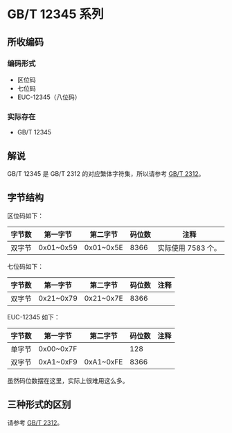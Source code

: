 # GB/T 12345 系列

## 所收编码
### 编码形式
- 区位码
- 七位码
- EUC-12345（八位码）

### 实际存在
- GB/T 12345

## 解说
GB/T 12345 是 GB/T 2312 的对应繁体字符集，所以请参考 [GB/T 2312](https://github.com/mrhso/IshisashiEncoding/tree/master/%E7%BC%96%E7%A0%81/GB%EF%BC%8FT%202312)。

## 字节结构
区位码如下：

|字节数|第一字节|第二字节|码位数|注释|
|-|-|-|-|-|
|双字节|0x01~0x59|0x01~0x5E|8366|实际使用 7583 个。|

七位码如下：

|字节数|第一字节|第二字节|码位数|注释|
|-|-|-|-|-|
|双字节|0x21~0x79|0x21~0x7E|8366||

EUC-12345 如下：

|字节数|第一字节|第二字节|码位数|注释|
|-|-|-|-|-|
|单字节|0x00~0x7F||128||
|双字节|0xA1~0xF9|0xA1~0xFE|8366||

虽然码位数摆在这里，实际上很难用这么多。

## 三种形式的区别
请参考 [GB/T 2312](https://github.com/mrhso/IshisashiEncoding/blob/master/%E7%BC%96%E7%A0%81/GB%EF%BC%8FT%202312/README.md#%E5%8C%BA%E4%BD%8D%E7%A0%81)。
